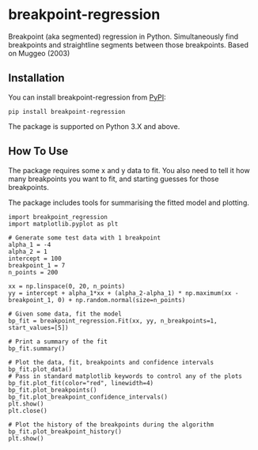 # breakpoint-regression

Breakpoint (aka segmented) regression in Python. Simultaneously find breakpoints and straightline segments between those breakpoints. Based on Muggeo (2003)


## Installation

You can install breakpoint-regression from [PyPI](https://pypi.org/project/breakpoint-regression/):

    pip install breakpoint-regression

The package is supported on Python 3.X and above.

## How To Use

The package requires some x and y data to fit. You also need to tell it how many breakpoints you want to fit, and starting guesses for those breakpoints. 

The package includes tools for summarising the fitted model and plotting.

	import breakpoint_regression
	import matplotlib.pyplot as plt

	# Generate some test data with 1 breakpoint
	alpha_1 = -4
	alpha_2 = 1
	intercept = 100
	breakpoint_1 = 7
	n_points = 200

	xx = np.linspace(0, 20, n_points)
	yy = intercept + alpha_1*xx + (alpha_2-alpha_1) * np.maximum(xx - breakpoint_1, 0) + np.random.normal(size=n_points)

	# Given some data, fit the model
	bp_fit = breakpoint_regression.Fit(xx, yy, n_breakpoints=1, start_values=[5])

	# Print a summary of the fit
	bp_fit.summary()

	# Plot the data, fit, breakpoints and confidence intervals
	bp_fit.plot_data()
	# Pass in standard matplotlib keywords to control any of the plots
	bp_fit.plot_fit(color="red", linewidth=4) 
	bp_fit.plot_breakpoints()
	bp_fit.plot_breakpoint_confidence_intervals()
	plt.show()
	plt.close()

	# Plot the history of the breakpoints during the algorithm 
	bp_fit.plot_breakpoint_history()
	plt.show()